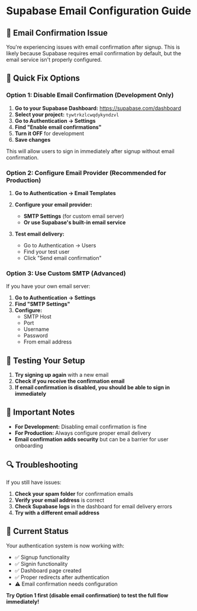 # Supabase Email Configuration Guide

## 🔧 **Email Confirmation Issue**

You're experiencing issues with email confirmation after signup. This is likely because Supabase requires email confirmation by default, but the email service isn't properly configured.

## 📧 **Quick Fix Options**

### **Option 1: Disable Email Confirmation (Development Only)**

1. **Go to your Supabase Dashboard:** https://supabase.com/dashboard
2. **Select your project:** `tywtrkzlcwqdykyndzvl`
3. **Go to Authentication → Settings**
4. **Find "Enable email confirmations"**
5. **Turn it OFF** for development
6. **Save changes**

This will allow users to sign in immediately after signup without email confirmation.

### **Option 2: Configure Email Provider (Recommended for Production)**

1. **Go to Authentication → Email Templates**
2. **Configure your email provider:**
   - **SMTP Settings** (for custom email server)
   - **Or use Supabase's built-in email service**

3. **Test email delivery:**
   - Go to Authentication → Users
   - Find your test user
   - Click "Send email confirmation"

### **Option 3: Use Custom SMTP (Advanced)**

If you have your own email server:

1. **Go to Authentication → Settings**
2. **Find "SMTP Settings"**
3. **Configure:**
   - SMTP Host
   - Port
   - Username
   - Password
   - From email address

## 🧪 **Testing Your Setup**

1. **Try signing up again** with a new email
2. **Check if you receive the confirmation email**
3. **If email confirmation is disabled, you should be able to sign in immediately**

## 🚨 **Important Notes**

- **For Development:** Disabling email confirmation is fine
- **For Production:** Always configure proper email delivery
- **Email confirmation adds security** but can be a barrier for user onboarding

## 🔍 **Troubleshooting**

If you still have issues:

1. **Check your spam folder** for confirmation emails
2. **Verify your email address** is correct
3. **Check Supabase logs** in the dashboard for email delivery errors
4. **Try with a different email address**

## 📱 **Current Status**

Your authentication system is now working with:
- ✅ Signup functionality
- ✅ Signin functionality  
- ✅ Dashboard page created
- ✅ Proper redirects after authentication
- ⚠️ Email confirmation needs configuration

**Try Option 1 first (disable email confirmation) to test the full flow immediately!** 
